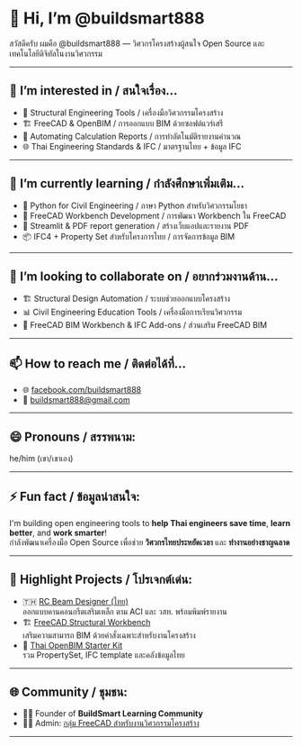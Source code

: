 # 👋 Hi, I’m @buildsmart888  
สวัสดีครับ ผมคือ @buildsmart888 — วิศวกรโครงสร้างผู้สนใจ Open Source และเทคโนโลยีดิจิทัลในงานวิศวกรรม

---

## 👀 I’m interested in / สนใจเรื่อง...
- 🧱 Structural Engineering Tools / เครื่องมือวิศวกรรมโครงสร้าง  
- 🏗️ FreeCAD & OpenBIM / การออกแบบ BIM ด้วยซอฟต์แวร์เสรี  
- 🔁 Automating Calculation Reports / การทำอัตโนมัติรายงานคำนวณ  
- 🌐 Thai Engineering Standards & IFC / มาตรฐานไทย + ข้อมูล IFC  

---

## 🌱 I’m currently learning / กำลังศึกษาเพิ่มเติม...
- 🐍 Python for Civil Engineering / ภาษา Python สำหรับวิศวกรรมโยธา  
- 🧩 FreeCAD Workbench Development / การพัฒนา Workbench ใน FreeCAD  
- 📘 Streamlit & PDF report generation / สร้างเว็บแอปและรายงาน PDF  
- 📦 IFC4 + Property Set สำหรับโครงการไทย / การจัดการข้อมูล BIM  

---

## 💞️ I’m looking to collaborate on / อยากร่วมงานด้าน...
- 🏗️ Structural Design Automation / ระบบช่วยออกแบบโครงสร้าง  
- 📊 Civil Engineering Education Tools / เครื่องมือการเรียนวิศวกรรม  
- 📁 FreeCAD BIM Workbench & IFC Add-ons / ส่วนเสริม FreeCAD BIM  

---

## 📫 How to reach me / ติดต่อได้ที่...
- 🌐 [facebook.com/buildsmart888](https://www.facebook.com/buildsmart888)  
- 📧 buildsmart888@gmail.com  

---

## 😄 Pronouns / สรรพนาม:  
he/him (เขา/เขาเอง)

---

## ⚡ Fun fact / ข้อมูลน่าสนใจ:
I'm building open engineering tools to **help Thai engineers save time**, **learn better**, and **work smarter**!  
กำลังพัฒนาเครื่องมือ Open Source เพื่อช่วย **วิศวกรไทยประหยัดเวลา** และ **ทำงานอย่างชาญฉลาด**

---

## 🔧 Highlight Projects / โปรเจกต์เด่น:

- 🇹🇭 [RC Beam Designer (ไทย)](https://github.com/buildsmart888/Reinforcment-Concrete-Design-Program)  
  ออกแบบคานคอนกรีตเสริมเหล็ก ตาม ACI และ วสท. พร้อมพิมพ์รายงาน  
- 🏗 [FreeCAD Structural Workbench](https://github.com/buildsmart888)  
  เสริมความสามารถ BIM ด้วยคำสั่งเฉพาะสำหรับงานโครงสร้าง  
- 🧱 [Thai OpenBIM Starter Kit](https://github.com/buildsmart888)  
  รวม PropertySet, IFC template และคลังข้อมูลไทย  

---

## 🌐 Community / ชุมชน:
- 👷‍♂️ Founder of **BuildSmart Learning Community**  
- 👨‍💻 Admin: [กลุ่ม FreeCAD สำหรับงานวิศวกรรมโครงสร้าง](https://www.facebook.com/groups/460333962582886)

---

